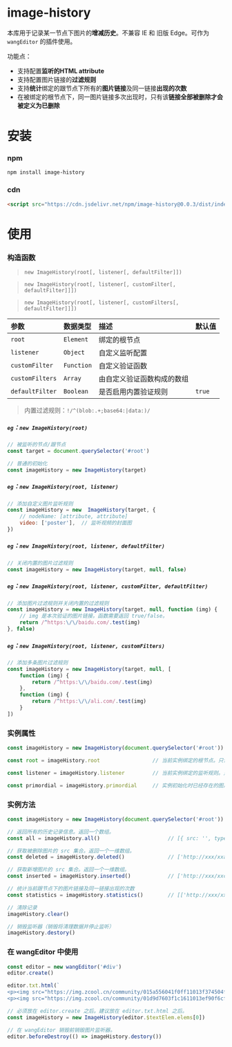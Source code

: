 # image-history

本库用于记录某一节点下图片的**增减历史**。不兼容 IE 和 旧版 Edge。可作为 `wangEditor` 的插件使用。

功能点：

* 支持配置**监听的HTML attribute**
* 支持配置图片链接的**过滤规则**
* 支持**统计**绑定的跟节点下所有的**图片链接**及同一链接**出现的次数**
* 在被绑定的根节点下，同一图片链接多次出现时，只有该**链接全部被删除才会被定义为已删除**

# 安装

### npm

```shell
npm install image-history
```

### cdn

```html
<script src="https://cdn.jsdelivr.net/npm/image-history@0.0.3/dist/index.min.js"></script>
```


# 使用

### 构造函数

> `new ImageHistory(root[, listener[, defaultFilter]])`

> `new ImageHistory(root[, listener[, customFilter[, defaultFilter]]])`

> `new ImageHistory(root[, listener[, customFilters[, defaultFilter]]])`

参数|数据类型|描述|默认值
:-|:-|:-|:-|
`root`|`Element`|绑定的根节点|
`listener`|`Object`|自定义监听配置|
`customFilter`|`Function`|自定义验证函数|
`customFilters`|`Array`|由自定义验证函数构成的数组|
`defaultFilter`|`Boolean`|是否启用内置验证规则|`true`

> 内置过滤规则：`!/^(blob:.+;base64:|data:)/`

##### `eg`：`new ImageHistory(root)`
```js
// 被监听的节点/跟节点
const target = document.querySelector('#root')

// 普通的初始化
const imageHistory = new ImageHistory(target)
```

##### `eg`：`new ImageHistory(root, listener)`
```js
// 添加自定义图片监听规则
const imageHistory = new  ImageHistory(target, {
    // nodeName: [attribute, attribute]
    video: ['poster'],  // 监听视频的封面图
})
```

##### `eg`：`new ImageHistory(root, listener, defaultFilter)`
```js
// 关闭内置的图片过滤规则
const imageHistory = new ImageHistory(target, null, false)
```

##### `eg`：`new ImageHistory(root, listener, customFilter, defaultFilter)`
```js
// 添加图片过滤规则并关闭内置的过滤规则
const imageHistory = new ImageHistory(target, null, function (img) {
    // img 是本次验证的图片链接。函数需要返回 true/false。
    return /^https:\/\/baidu.com/.test(img)
}, false)
```

##### `eg`：`new ImageHistory(root, listener, customFilters)`
```js
// 添加多条图片过滤规则
const imageHistory = new ImageHistory(target, null, [
    function (img) {
        return /^https:\/\/baidu.com/.test(img)
    },
    function (img) {
        return /^https:\/\/ali.com/.test(img)
    }
])
```

### 实例属性

```js
const imageHistory = new ImageHistory(document.querySelector('#root'))

const root = imageHistory.root                 // 当前实例绑定的根节点。只读。

const listener = imageHistory.listener         // 当前实例绑定的监听规则。只读。

const primordial = imageHistory.primordial     // 实例初始化时已经存在的图片链接以及同一链接出现的次数。只读。
```

### 实例方法

```js
const imageHistory = new ImageHistory(document.querySelector('#root'))

// 返回所有的历史记录信息。返回一个数组。
const all = imageHistory.all()                      // [{ src: '', type: 'deleted' }, { src: '', type: 'inserted' }]

// 获取被删除图片的 src 集合。返回一个一维数组。
const deleted = imageHistory.deleted()              // ['http://xxx/xxa.jpg', 'http://xxx/xxb.png']

// 获取新增图片的 src 集合。返回一个一维数组。
const inserted = imageHistory.inserted()            // ['http://xxx/xxc.jpg', 'http://xxx/xxd.png']

// 统计当前跟节点下的图片链接及同一链接出现的次数
const statistics = imageHistory.statistics()        // [['http://xxx/xxc.jpg', 3], ['http://xxx/xxe.png', 1]]

// 清除记录
imageHistory.clear()

// 销毁监听器（销毁将清理数据并停止监听）
imageHistory.destory()
```

### 在 wangEditor 中使用

```js
const editor = new wangEditor('#div')
editor.create()

editor.txt.html(`
<p><img src="https://img.zcool.cn/community/015a556041f0ff11013f374504f478.jpg@260w_195h_1c_1e_1o_100sh.jpg" alt="" srcset=""></p>
<p><img src="https://img.zcool.cn/community/01d9d7603f1c1611013ef90f6cfe2d.jpg" alt="" srcset=""></p>`)

// 必须放在 editor.create 之后。建议放在 editor.txt.html 之后。
const imageHistory = new ImageHistory(editor.$textElem.elems[0])

// 在 wangEditor 销毁前销毁图片监听器。
editor.beforeDestroy(() => imageHistory.destory())
```
